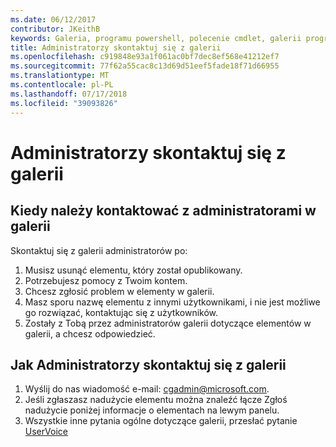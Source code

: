 ```yaml
---
ms.date: 06/12/2017
contributor: JKeithB
keywords: Galeria, programu powershell, polecenie cmdlet, galerii programu PowerShell
title: Administratorzy skontaktuj się z galerii
ms.openlocfilehash: c919848e93a1f061ac0bf7dec8ef568e41212ef7
ms.sourcegitcommit: 77f62a55cac8c13d69d51eef5fade18f71d66955
ms.translationtype: MT
ms.contentlocale: pl-PL
ms.lasthandoff: 07/17/2018
ms.locfileid: "39093826"
---
```

# <a name="contact-gallery-administrators"></a>Administratorzy skontaktuj się z galerii

## <a name="when-to-contact-gallery-administrators"></a>Kiedy należy kontaktować z administratorami w galerii

Skontaktuj się z galerii administratorów po:

1. Musisz usunąć elementu, który został opublikowany.
2. Potrzebujesz pomocy z Twoim kontem.
3. Chcesz zgłosić problem w elementy w galerii.
4. Masz sporu nazwę elementu z innymi użytkownikami, i nie jest możliwe go rozwiązać, kontaktując się z użytkowników.
5. Zostały z Tobą przez administratorów galerii dotyczące elementów w galerii, a chcesz odpowiedzieć.

## <a name="how-to-contact-gallery-administrators"></a>Jak Administratorzy skontaktuj się z galerii

1. Wyślij do nas wiadomość e-mail: <cgadmin@microsoft.com>.
2. Jeśli zgłaszasz nadużycie elementu można znaleźć łącze Zgłoś nadużycie poniżej informacje o elementach na lewym panelu.
3. Wszystkie inne pytania ogólne dotyczące galerii, przesłać pytanie [UserVoice](http://windowsserver.uservoice.com/forums/301869-powershell)